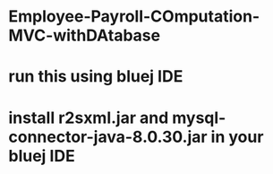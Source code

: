 # Employee-Payroll-COmputation-MVC-withDAtabase
# run this using bluej IDE
# install r2sxml.jar and mysql-connector-java-8.0.30.jar in your bluej IDE
